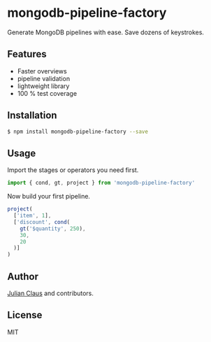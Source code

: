 # mongodb-pipeline-factory

Generate MongoDB pipelines with ease. Save dozens of keystrokes.

## Features

- Faster overviews
- pipeline validation
- lightweight library
- 100 % test coverage

## Installation

```bash
$ npm install mongodb-pipeline-factory --save
```

## Usage

Import the stages or operators you need first.

```js
import { cond, gt, project } from 'mongodb-pipeline-factory'
```

Now build your first pipeline.

```js
project(
  ['item', 1],
  ['discount', cond(
    gt('$quantity', 250),
    30,
    20
  )]
)
```

## Author

[Julian Claus](https://www.julian-claus.de) and contributors.

## License

MIT
